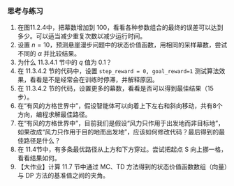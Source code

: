 
### 思考与练习

1. 在图11.2.4中，把幕数增加到 100，看看各种参数组合的最终的误差可以达到多少。可以适当减少重复次数以减少运行时间。
2. 设置 $n=10$，预测悬崖漫步问题中的状态价值函数，用相同的采样幕数，尝试不同的 $\alpha$ 并比较结果。
3. 为什么 11.3.4.1 节中的 $q$ 值为 0.1？
4. 在 11.3.4.2 节的代码中，设置 ```step_reward = 0, goal_reward=1``` 测试算法效果，看看是不是经常会在训练时停滞，并解释原因。
5. 在 11.3.4.2 节的代码，设置更多的幕数，看看是否可以得到最佳结果（15步）。
6. 在“有风的方格世界中”，假设智能体可以向着上下左右和斜向移动，共有8个方向，编程求解最佳路径。
7. 在“有风的方格世界中”，目前我们是假设“风力只作用于出发地而非目标地”，如果改成“风力只作用于目的地而出发地”，应该如何修改代码？最后得到的最佳路径是什么？
8. 在 11.4节中，有多条最优路径从上方和下方穿过。尝试把起点 S 向上挪一格，看看结果如何。
9. 【大作业】计算 11.7 节中通过 MC、TD 方法得到的状态价值函数数组（向量）与 DP 方法的基准值之间的夹角。
